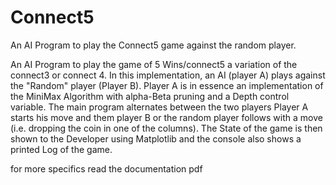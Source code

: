 # Connect5
An AI Program to play the Connect5 game against the random player.


An AI Program to play the game of 5 Wins/connect5  a variation of the connect3 or connect 4. 
In this implementation, an AI (player A) plays against the "Random" player (Player B). 
Player A is in essence an implementation of the MiniMax Algorithm with alpha-Beta pruning and a Depth control variable.
The main program alternates between the two players Player A starts his move and them player B or the random player follows with a move (i.e. dropping the coin in one of the columns). 
The State of the game is then shown to the Developer using Matplotlib and the console also shows a printed Log of the game.

for more specifics read the documentation pdf

